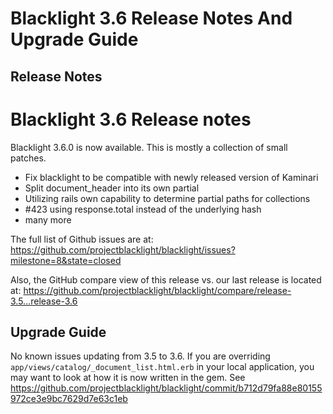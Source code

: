 # Blacklight 3.6 Release Notes And Upgrade Guide

## Release Notes
# Blacklight 3.6 Release notes
Blacklight 3.6.0 is now available. This is mostly a collection of small patches.


- Fix blacklight to be compatible with newly released version of Kaminari
- Split document_header into its own partial
- Utilizing rails own capability to determine partial paths for collections
- #423 using response.total instead of the underlying hash
- many more


The full list of Github issues are at:
https://github.com/projectblacklight/blacklight/issues?milestone=8&state=closed

Also, the GitHub compare view of this release vs. our last release is
located at:
https://github.com/projectblacklight/blacklight/compare/release-3.5...release-3.6


## Upgrade Guide

No known issues updating from 3.5 to 3.6. If you are overriding `app/views/catalog/_document_list.html.erb` in your local application, you may want to look at how it is now written in the gem.  See https://github.com/projectblacklight/blacklight/commit/b712d79fa88e80155972ce3e9bc7629d7e63c1eb

